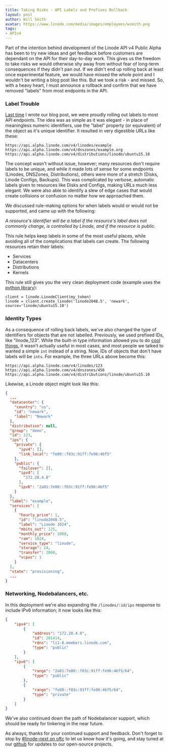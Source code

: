 ```yaml
---
title: Taking Risks - API Labels and Prefixes Rollback
layout: post
author: Will Smith
avatar: https://www.linode.com/media/images/employees/wsmith.png
tags:
- APIv4
---
```

Part of the intention behind development of the Linode API v4 Public Alpha 
has been to try new
ideas and get feedback before customers are dependant on the API for their
day-to-day work. This gives us the freedom to take risks we would
otherwise shy away from without fear of long-term consequences if
they didn't pan out. If we didn't end up rolling back at least once experimental
feature, we would have missed the whole point and I wouldn't be writing a blog post
like this.  But we took a risk - and missed. So, with a heavy heart,
I must announce a rollback and confirm that we have removed "labels" from most
endpoints in the API.

### Label Trouble

[Last time](https://engineering.linode.com/2016/07/26/Labels-Rollout.html) I wrote
our blog post, we were proudly rolling out labels to most API endpoints. The idea was
as simple as it was elegant - in place of meaningless numeric identifiers, use
the "label" property (or equivalent) of the object as it's unique identifier. It
resulted in very digestible URLs like these:

```
https://api.alpha.linode.com/v4/linodes/example
https://api.alpha.linode.com/v4/dnszones/example.org
https://api.alpha.linode.com/v4/distributions/linode/ubuntu15.10
```

The concept wasn't without issue, however; many resources don't require labels
to be unique, and while it made lots of sense for some endpoints (Linodes, DNSZones, Distributions),
others were more of a stretch (Disks, Linode Configs, Backups). This was complicated by
verbose, automatic labels given to resources like Disks and Configs, making URLs
much less elegant.  We were also able to identify a slew of edge cases that would create
collisions or confusion no matter how we approached them.

We discussed rule-making options for when labels would or would not be supported, and
came up with the following:

*A resource's identifier will be a label if the resource's label does not commonly change,
is controlled by Linode, and if the resource is public.*

This rule helps keep labels in some of the most useful places, while avoiding all of the
complications that labels can create.  The following resources retain their labels:

 * Services
 * Datacenters
 * Distributions
 * Kernels

This rule still gives you the very clean deployment code (example uses the
[python library](https://github.com/linode/python-linode-api)):

```python3
client = linode.LinodeClient(my_token)
linode = client.create_linode('linode2048.5', 'newark', source='linode/ubuntu15.10')
```

### Identity Types

As a consequence of rolling back labels, we've also changed the type of identifiers for objects that are not
labelled.  Previously, we used prefixed IDs, like "linode_123".  While the built-in type information
allowed you to do 
[cool things](https://github.com/linode/python-linode-api/blob/1425dd22c07b19d21f78696d4c1c855450dce911/linode/mappings.py#L29),
it wasn't actually useful in most cases, and most people we talked to wanted a simple `int` instead
of a string.  Now, IDs of objects that don't have labels will be `ints`.  For example, the three URLs
above become this:

```
https://api.alpha.linode.com/v4/linodes/123
https://api.alpha.linode.com/v4/dnszones/456
https://api.alpha.linode.com/v4/distributions/linode/ubuntu15.10
```

Likewise, a Linode object might look like this:

```json
{
  ...
  "datacenter": {
    "country": "us",
    "id": "newark",
    "label": "Newark"
  },
  "distribution": null,
  "group": "demo",
  "id": 123,
  "ips": {
    "private": {
      "ipv4": [],
      "link_local": "fe80::f03c:91ff:fe96:46f5"
    },
    "public": {
      "failover": [],
      "ipv4": [
        "172.28.4.8"
      ],
      "ipv6": "2a01:7e00::f03c:91ff:fe96:46f5"
    }
  },
  "label": "example",
  "services": [
    {
      "hourly_price": 1,
      "id": "linode2048.5",
      "label": "Linode 1024",
      "mbits_out": 125,
      "monthly_price": 1000,
      "ram": 1024,
      "service_type": "linode",
      "storage": 24,
      "transfer": 2000,
      "vcpus": 1
    }
  ],
  "state": "provisioning",
  ...
}
```

### Networking, Nodebalancers, etc.

In this deployment we're also expanding the `/linodes/:id/ips` response to include
IPv6 information; it now looks like this:

```json
{
    "ipv4": [
        {
            "address": "172.28.4.8",
            "id": 201414,
            "rdns": "li1-8.members.linode.com",
            "type": "public"
        }
    ],
    "ipv6": [
        {
            "range": "2a01:7e00::f03c:91ff:fe96:46f5/64",
            "type": "public"
        },
        {
            "range": "fe80::f03c:91ff:fe96:46f5/64",
            "type": "private"
        }
    ]
}
```

We've also continued down the path of Nodebalancer support, which should be ready for tinkering
in the near future.

As always, thanks for your continued support and feedback.  Don't forget to stop by 
[#linode-next on oftc](https://webchat.oftc.net/?channels=linode-next&uio=d4)
to let us know how it's going, and stay tuned at our [github](https://github.com/linode)
for updates to our open-source projects.

